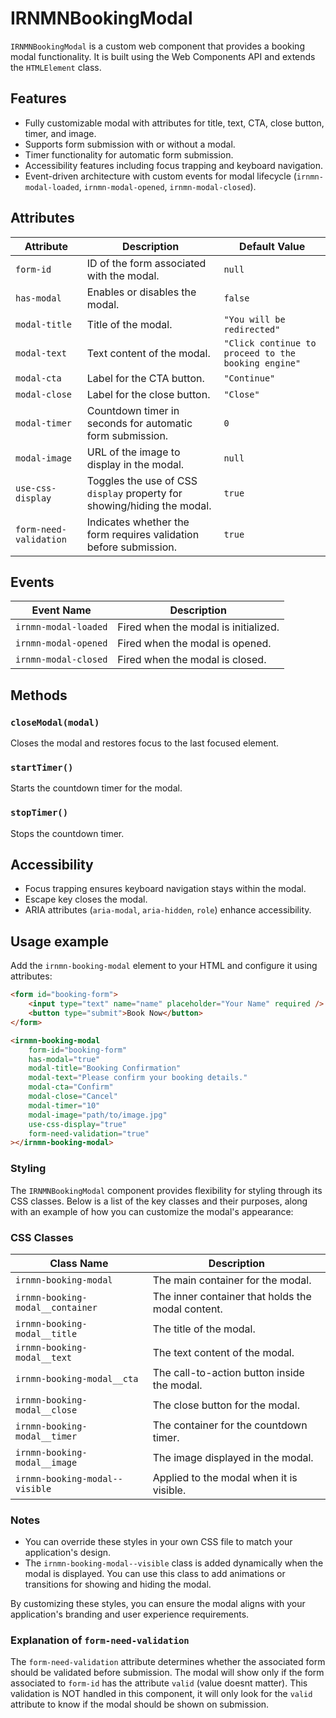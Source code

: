 # IRNMNBookingModal

`IRNMNBookingModal` is a custom web component that provides a booking modal functionality. It is built using the Web Components API and extends the `HTMLElement` class.

## Features

- Fully customizable modal with attributes for title, text, CTA, close button, timer, and image.
- Supports form submission with or without a modal.
- Timer functionality for automatic form submission.
- Accessibility features including focus trapping and keyboard navigation.
- Event-driven architecture with custom events for modal lifecycle (`irnmn-modal-loaded`, `irnmn-modal-opened`, `irnmn-modal-closed`).

## Attributes

| Attribute              | Description                                                                 | Default Value                          |
|------------------------|-----------------------------------------------------------------------------|----------------------------------------|
| `form-id`              | ID of the form associated with the modal.                                   | `null`                                 |
| `has-modal`            | Enables or disables the modal.                                              | `false`                                |
| `modal-title`          | Title of the modal.                                                         | `"You will be redirected"`             |
| `modal-text`           | Text content of the modal.                                                  | `"Click continue to proceed to the booking engine"` |
| `modal-cta`            | Label for the CTA button.                                                   | `"Continue"`                           |
| `modal-close`          | Label for the close button.                                                 | `"Close"`                              |
| `modal-timer`          | Countdown timer in seconds for automatic form submission.                   | `0`                                    |
| `modal-image`          | URL of the image to display in the modal.                                   | `null`                                 |
| `use-css-display`      | Toggles the use of CSS `display` property for showing/hiding the modal.     | `true`                                 |
| `form-need-validation` | Indicates whether the form requires validation before submission.           | `true`                                 |

## Events

| Event Name           | Description                                      |
|----------------------|--------------------------------------------------|
| `irnmn-modal-loaded` | Fired when the modal is initialized.             |
| `irnmn-modal-opened` | Fired when the modal is opened.                  |
| `irnmn-modal-closed` | Fired when the modal is closed.                  |

## Methods

### `closeModal(modal)`
Closes the modal and restores focus to the last focused element.

### `startTimer()`
Starts the countdown timer for the modal.

### `stopTimer()`
Stops the countdown timer.

## Accessibility

- Focus trapping ensures keyboard navigation stays within the modal.
- Escape key closes the modal.
- ARIA attributes (`aria-modal`, `aria-hidden`, `role`) enhance accessibility.

## Usage example

Add the `irnmn-booking-modal` element to your HTML and configure it using attributes:

```html
<form id="booking-form">
    <input type="text" name="name" placeholder="Your Name" required />
    <button type="submit">Book Now</button>
</form>

<irnmn-booking-modal
    form-id="booking-form"
    has-modal="true"
    modal-title="Booking Confirmation"
    modal-text="Please confirm your booking details."
    modal-cta="Confirm"
    modal-close="Cancel"
    modal-timer="10"
    modal-image="path/to/image.jpg"
    use-css-display="true"
    form-need-validation="true"
></irnmn-booking-modal>
```

### Styling
The `IRNMNBookingModal` component provides flexibility for styling through its CSS classes. Below is a list of the key classes and their purposes, along with an example of how you can customize the modal's appearance:

### CSS Classes

| Class Name                        | Description                                                                 |
|-----------------------------------|-----------------------------------------------------------------------------|
| `irnmn-booking-modal`             | The main container for the modal.                                           |
| `irnmn-booking-modal__container`  | The inner container that holds the modal content.                          |
| `irnmn-booking-modal__title`      | The title of the modal.                                                     |
| `irnmn-booking-modal__text`       | The text content of the modal.                                              |
| `irnmn-booking-modal__cta`        | The call-to-action button inside the modal.                                 |
| `irnmn-booking-modal__close`      | The close button for the modal.                                             |
| `irnmn-booking-modal__timer`      | The container for the countdown timer.                                      |
| `irnmn-booking-modal__image`      | The image displayed in the modal.                                           |
| `irnmn-booking-modal--visible`    | Applied to the modal when it is visible.                                    |

### Notes

- You can override these styles in your own CSS file to match your application's design.
- The `irnmn-booking-modal--visible` class is added dynamically when the modal is displayed. You can use this class to add animations or transitions for showing and hiding the modal.

By customizing these styles, you can ensure the modal aligns with your application's branding and user experience requirements.

### Explanation of `form-need-validation`

The `form-need-validation` attribute determines whether the associated form should be validated before submission. The modal will show only if the form associated to `form-id` has the attribute `valid` (value doesnt matter).
This validation is NOT handled in this component, it will only look for the `valid` attribute to know if the modal should be shown on submission.
